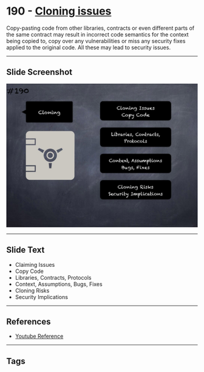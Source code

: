 # 190 - [Cloning issues](Cloning%20issues.md)
Copy-pasting code from other libraries, contracts or even different parts of the same contract may result in incorrect code semantics for the context being copied to, copy over any vulnerabilities or miss any security fixes applied to the original code. All these may lead to security issues.
___
## Slide Screenshot
![0190.jpg](../../images/5.%20Pitfalls%20and%20Best%20Practices%20201/190.jpg)
___
## Slide Text
- Claiming Issues
- Copy Code
- Libraries, Contracts, Protocols
- Context, Assumptions, Bugs, Fixes
- Cloning Risks
- Security Implications
___
## References
- [Youtube Reference](https://youtu.be/QSsfkmcdbPw?t=526)
___
## Tags